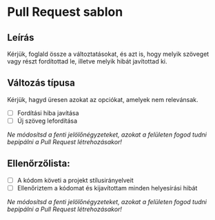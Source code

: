 # Pull Request sablon

## Leírás

Kérjük, foglald össze a változtatásokat, és azt is, hogy melyik szöveget vagy részt fordítottad le, illetve melyik hibát javítottad ki.

## Változás típusa

Kérjük, hagyd üresen azokat az opciókat, amelyek nem relevánsak.

- [ ] Fordítási hiba javítása
- [ ] Új szöveg lefordítása

_Ne módosítsd a fenti jelölőnégyzeteket, azokat a felületen fogod tudni bepipálni a Pull Request létrehozásakor!_

## Ellenőrzőlista:

- [ ] A kódom követi a projekt stílusirányelveit
- [ ] Ellenőriztem a kódomat és kijavítottam minden helyesírási hibát

_Ne módosítsd a fenti jelölőnégyzeteket, azokat a felületen fogod tudni bepipálni a Pull Request létrehozásakor!_
